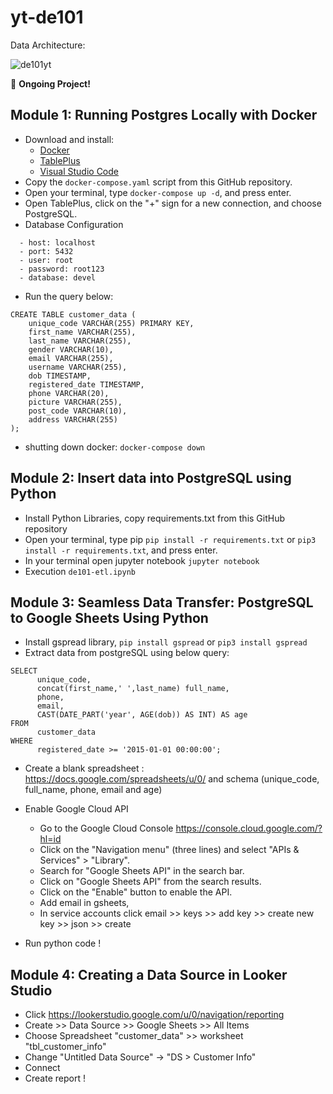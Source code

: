 # yt-de101

Data Architecture: 

![de101yt](https://github.com/rickichann/yt-de101-running-postgres-locally-with-docker/assets/53082147/1b00a7e5-d815-468b-a0a4-1a25501a7277)




🚀 **Ongoing Project!**

## Module 1: Running Postgres Locally with Docker
- Download and install:
  - [Docker](https://www.docker.com/products/docker-desktop/)
  - [TablePlus](https://tableplus.com/)
  - [Visual Studio Code](https://code.visualstudio.com/)
- Copy the `docker-compose.yaml` script from this GitHub repository.
- Open your terminal, type `docker-compose up -d`, and press enter.
- Open TablePlus, click on the "+" sign for a new connection, and choose PostgreSQL.
- Database Configuration
```
  - host: localhost
  - port: 5432
  - user: root
  - password: root123
  - database: devel
```
- Run the query below:

```
CREATE TABLE customer_data (
    unique_code VARCHAR(255) PRIMARY KEY,
    first_name VARCHAR(255),
    last_name VARCHAR(255),
    gender VARCHAR(10),
    email VARCHAR(255),
    username VARCHAR(255),
    dob TIMESTAMP,
    registered_date TIMESTAMP,
    phone VARCHAR(20),
    picture VARCHAR(255),
    post_code VARCHAR(10),
    address VARCHAR(255)
);
```
- shutting down docker: ```docker-compose down```

## Module 2: Insert data into PostgreSQL using Python

- Install Python Libraries, copy requirements.txt from this GitHub repository
- Open your terminal, type pip ```pip install -r requirements.txt``` or ```pip3 install -r requirements.txt```, and press enter.
- In your terminal open jupyter notebook ```jupyter notebook```
- Execution ```de101-etl.ipynb```

## Module 3: Seamless Data Transfer: PostgreSQL to Google Sheets Using Python
- Install gspread library, ```pip install gspread``` or ```pip3 install gspread```
- Extract data from postgreSQL using below query:
```
SELECT
      unique_code,
      concat(first_name,' ',last_name) full_name,
      phone,
      email,
      CAST(DATE_PART('year', AGE(dob)) AS INT) AS age
FROM
      customer_data
WHERE
      registered_date >= '2015-01-01 00:00:00'; 
```
- Create a blank spreadsheet : https://docs.google.com/spreadsheets/u/0/ and schema (unique_code, full_name, phone, email and age)
- Enable Google Cloud API
  - Go to the Google Cloud Console https://console.cloud.google.com/?hl=id
  - Click on the "Navigation menu" (three lines) and select "APIs & Services" > "Library".
  - Search for "Google Sheets API" in the search bar.
  - Click on "Google Sheets API" from the search results.
  - Click on the "Enable" button to enable the API.
  - Add email in gsheets,
  - In service accounts click email >> keys >> add key >> create new key >> json >> create

- Run python code !


## Module 4: Creating a Data Source in Looker Studio

- Click https://lookerstudio.google.com/u/0/navigation/reporting
- Create >> Data Source >> Google Sheets >> All Items
- Choose Spreadsheet "customer_data" >> worksheet "tbl_customer_info"
- Change "Untitled Data Source" -> "DS > Customer Info"
- Connect
- Create report !



